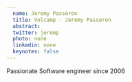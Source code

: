 ```yaml
---
  name: Jeremy Passeron
  title: Volcamp - Jeremy Passeron
  abstract: 
  twitter: jeremp
  photo: none
  linkedin: none
  keynotes: false
---
```

Passionate Software engineer since 2006